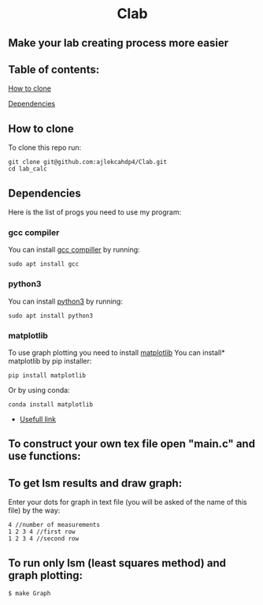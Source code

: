 
# <p align="center"> Clab </p>

## Make your lab creating process more easier
## Table of contents:

[How to clone](#How_to_clone)

[Dependencies](#Dependencies)
## How to clone
To clone this repo run:
```
git clone git@github.com:ajlekcahdp4/Clab.git
cd lab_calc
```
## Dependencies
Here is the list of progs you need to use my program:
### gcc compiler
You can install [gcc compiller](https://gcc.gnu.org) by running:
```
sudo apt install gcc
```
### python3
You can install [python3](https://www.python.org/downloads/) by running:
```
sudo apt install python3
```
### matplotlib
To use graph plotting you need to install [matplotlib](https://matplotlib.org)
You can install* matplotlib by pip installer:
```
pip install matplotlib
```
Or by using conda:
```
conda install matplotlib
```
* [Usefull link](https://matplotlib.org/stable/users/getting_started/)
## To construct your own tex file open "main.c" and use functions:

## To get lsm results and draw graph:
Enter your dots for graph in text file (you will be asked of the name of this file) by the way:
```
4 //number of measurements
1 2 3 4 //first row
1 2 3 4 //second row
```
## To run only lsm (least squares method) and graph plotting:

```
$ make Graph
```
